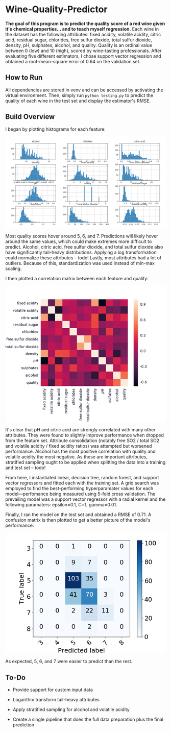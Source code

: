 Wine-Quality-Predictor
======
**The goal of this program is to predict the quality score of a red wine given it's chemical properties... and to teach myself regression.** 
Each wine in the dataset has the following attributes: fixed acidity, volatile acidity, citric acid, residual sugar, chlorides, free sulfur dioxide, total sulfur dioxide, density, pH, sulphates, alcohol, and quality. Quality is an ordinal value between 0 (low) and 10 (high), scored by wine-tasting professionals. After evaluating five different estimators, I chose support vector regression and obtained a root-mean-square error of 0.64 on the validation set.

## How to Run

All dependencies are stored in venv and can be accessed by activating the virtual environment. Then, simply run ```python testing.py``` to predict
the quality of each wine in the test set and display the estimator's RMSE.

## Build Overview

I began by plotting histograms for each feature:


![Histograms](assets/images/histograms.png)


Most quality scores hover around 5, 6, and 7. Predictions will likely hover around the same values, which could make extremes more difficult to predict. Alcohol, citric acid, free sulfur dioxide, and total sulfur dioxide also have significantly tail-heavy distributions. Applying a log transformation could normalize these attributes – todo! Lastly, most attributes had a lot of outliers. Because of this, standardization was used instead of min-max scaling.


I then plotted a correlation matrix between each feature and quality:


![Correlation Matrix](assets/images/correlation_matrix.png)


It's clear that pH and citric acid are strongly correlated with many other attributes. They were found to slightly improve performance when dropped from the feature set. Attribute consolidation (notably free SO2 / total SO2 and volatile acidity / fixed acidity ratios) was attempted but worsened performance. Alcohol has the most positive correlation with quality and volatile acidity the most negative. As these are important attributes, stratified sampling ought to be applied when splitting the data into a training and test set – todo!


From here, I instantiated linear, decision tree, random forest, and support vector regressors and fitted each with the training set. A grid search was employed to find the best-performing hyperparamater values for each model––perfomance being measured using 5-fold cross validation. The prevailing model was a support vector regressor with a radial kernel and the following paramaters: epsilon=0.1, C=1, gamma=0.01.


Finally, I ran the model on the test set and obtained a RMSE of 0.71. A confusion matrix is then plotted to get a better picture of the model's performance:


![Confusion Matrix](assets/images/confusion_matrix.png)


As expected, 5, 6, and 7 were easier to predict than the rest.

## To-Do

* Provide support for custom input data

* Logarithm transform tail-heavy attributes

* Apply stratified sampling for alcohol and volatile acidity

* Create a single pipeline that does the full data preparation plus the final prediction
